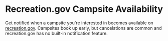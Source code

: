 # Recreation.gov Campsite Availability

Get notified when a campsite you're interested in becomes available on [recreation.gov](https://recreation.gov). Campsites book up early, but cancelations are common and recreation.gov has no built-in notification feature.
